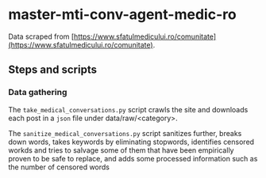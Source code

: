 # master-mti-conv-agent-medic-ro

Data scraped from [https://www.sfatulmedicului.ro/comunitate](https://www.sfatulmedicului.ro/comunitate).

## Steps and scripts

### Data gathering
The `take_medical_conversations.py` script crawls the site and downloads each post in a `json` file under data/raw/&lt;category&gt;.

The `sanitize_medical_conversations.py` script sanitizes further, breaks down words, takes keywords by eliminating stopwords, identifies censored workds and tries to salvage some of them that have been empirically proven to be safe to replace, and adds some processed information such as the number of censored words
